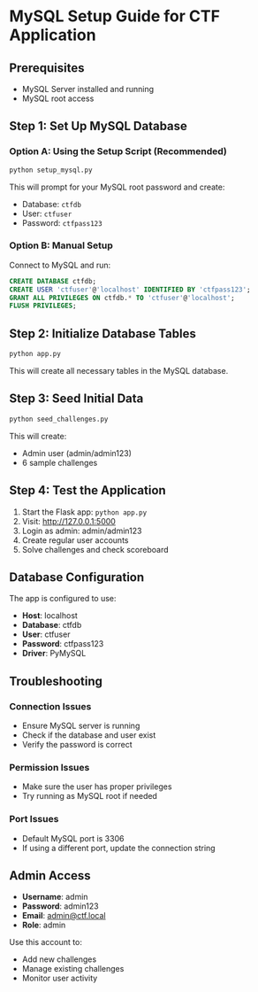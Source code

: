 # MySQL Setup Guide for CTF Application

## Prerequisites
- MySQL Server installed and running
- MySQL root access

## Step 1: Set Up MySQL Database

### Option A: Using the Setup Script (Recommended)
```bash
python setup_mysql.py
```
This will prompt for your MySQL root password and create:
- Database: `ctfdb`
- User: `ctfuser`
- Password: `ctfpass123`

### Option B: Manual Setup
Connect to MySQL and run:
```sql
CREATE DATABASE ctfdb;
CREATE USER 'ctfuser'@'localhost' IDENTIFIED BY 'ctfpass123';
GRANT ALL PRIVILEGES ON ctfdb.* TO 'ctfuser'@'localhost';
FLUSH PRIVILEGES;
```

## Step 2: Initialize Database Tables
```bash
python app.py
```
This will create all necessary tables in the MySQL database.

## Step 3: Seed Initial Data
```bash
python seed_challenges.py
```
This will create:
- Admin user (admin/admin123)
- 6 sample challenges

## Step 4: Test the Application
1. Start the Flask app: `python app.py`
2. Visit: http://127.0.0.1:5000
3. Login as admin: admin/admin123
4. Create regular user accounts
5. Solve challenges and check scoreboard

## Database Configuration
The app is configured to use:
- **Host**: localhost
- **Database**: ctfdb
- **User**: ctfuser
- **Password**: ctfpass123
- **Driver**: PyMySQL

## Troubleshooting

### Connection Issues
- Ensure MySQL server is running
- Check if the database and user exist
- Verify the password is correct

### Permission Issues
- Make sure the user has proper privileges
- Try running as MySQL root if needed

### Port Issues
- Default MySQL port is 3306
- If using a different port, update the connection string

## Admin Access
- **Username**: admin
- **Password**: admin123
- **Email**: admin@ctf.local
- **Role**: admin

Use this account to:
- Add new challenges
- Manage existing challenges
- Monitor user activity 